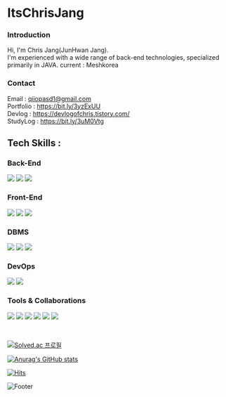 # ItsChrisJang
### Introduction
Hi, I'm Chris Jang(JunHwan Jang).<br/>
I'm experienced with a wide range of back-end technologies, specialized primarily in JAVA.
current : Meshkorea

### Contact
Email : qiiopasd1@gmail.com <br/>
Portfolio : https://bit.ly/3yzExUU <br/>
Devlog : https://devlogofchris.tistory.com/ <br/>
StudyLog : https://bit.ly/3uM0Vtg

## Tech Skills :
### Back-End
<img src="https://img.shields.io/badge/Java-007396?style=flat-square&logo=Java&logoColor=white"/></a>
<img src="https://img.shields.io/badge/Spring-6DB33F?style=flat-square&logo=Spring&logoColor=white"/></a>
<img src="https://img.shields.io/badge/Spring boot-6DB33F?style=flat-square&logo=Spring boot&logoColor=white"/>


### Front-End
<img src="https://img.shields.io/badge/HTML5-E34F26?style=flat-square&logo=HTML5&logoColor=white"/></a>
<img src="https://img.shields.io/badge/CSS3-1572B6?style=flat-square&logo=CSS3&logoColor=white"/></a>
<img src="https://img.shields.io/badge/JavaScript-F7DF1E?style=flat-square&logo=JavaScript&logoColor=white"/></a>

### DBMS
<img src="https://img.shields.io/badge/MySQL-4479A1?style=flat-square&logo=MySQL&logoColor=white"/></a>
<img src="https://img.shields.io/badge/Oracle-F80000?style=flat-square&logo=Oracle&logoColor=white"/></a>
<img src="https://img.shields.io/badge/Microsoft SQL Server-CC2927?style=flat-square&logo=Microsoft SQL Server&logoColor=white"/></a>

### DevOps
<img src="https://img.shields.io/badge/Amazon EKS-FF9900?style=flat-square&logo=Amazon EKS&logoColor=white"/></a>
<img src="https://img.shields.io/badge/Docker-2496ED?style=flat-square&logo=Docker&logoColor=white"/></a>

### Tools & Collaborations
<img src="https://img.shields.io/badge/Gradle-02303A?style=flat-square&logo=Gradle&logoColor=white"/></a>
<img src="https://img.shields.io/badge/Apache Maven-C71A36?style=flat-square&logo=Apache Maven&logoColor=white"/></a>
<img src="https://img.shields.io/badge/IntelliJ IDEA-000000?style=flat-square&logo=IntelliJ IDEA&logoColor=white"/></a>
<img src="https://img.shields.io/badge/Eclipse IDE-2C2255?style=flat-square&logo=Eclipse IDE&logoColor=white"/></a>
<img src="https://img.shields.io/badge/GitHub-181717?style=flat-square&logo=GitHub&logoColor=white"/></a>
<img src="https://img.shields.io/badge/Slack-4A154B?style=flat-square&logo=Slack&logoColor=white"/></a>

<br/>

[![Solved.ac
프로필](http://mazassumnida.wtf/api/v2/generate_badge?boj=qiiopasd)](https://solved.ac/qiiopasd)

[![Anurag's GitHub stats](https://github-readme-stats.vercel.app/api?username=itsChrisJang)](https://github.com/itsChrisJang/github-readme-stats)


[![Hits](https://hits.seeyoufarm.com/api/count/incr/badge.svg?url=https%3A%2F%2Fgithub.com%2FitsChrisJang&count_bg=%2379C83D&title_bg=%23555555&icon=&icon_color=%23E7E7E7&title=hits&edge_flat=false)](https://hits.seeyoufarm.com)

![Footer](https://capsule-render.vercel.app/api?type=waving&color=auto&height=100&section=footer)
